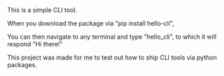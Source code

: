 This is a simple CLI tool.

When you download the package via "pip install hello-cli",

You can then navigate to any terminal and type "hello_cli", to which it will respond "Hi there!"

This project was made for me to test out how to ship CLI tools via python packages.